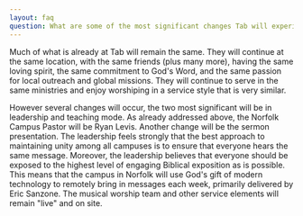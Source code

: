 ```yaml
---
layout: faq
question: What are some of the most significant changes Tab will experience?
---
```

Much of what is already at Tab will remain the same.  They will continue at the same location, with the same friends (plus many more), having the same loving spirit, the same commitment to God's Word, and the same passion for local outreach and global missions.  They will continue to serve in the same ministries and enjoy worshiping in a service style that is very similar. 

However several changes will occur, the two most significant will be in leadership and teaching mode. As already addressed above, the Norfolk Campus Pastor will be Ryan Levis.  Another change will be the sermon presentation.  The leadership feels strongly that the best approach to maintaining unity among all campuses is to ensure that everyone hears the same message.  Moreover, the leadership believes that everyone should be exposed to the highest level of engaging Biblical exposition as is possible.  This means that the campus in Norfolk will use God's gift of modern technology to remotely bring in messages each week, primarily delivered by Eric Sanzone.  The musical worship team and other service elements will remain "live" and on site. 